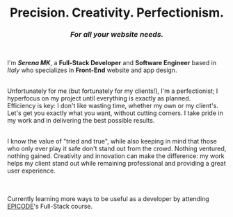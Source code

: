 <h1 align="center" style="border-bottom: none">Precision. Creativity. Perfectionism.</1>
<h3 align="center"><i>For all your website needs.</i></h3>
<br>

I'm <strong><i>Serena MK</i></strong>, a <b>Full-Stack Developer</b> and <b>Software Engineer</b> based in <i>Italy</i> who specializes in <b>Front-End</b> website and app design.
<br><br>

Unfortunately for me (but fortunately for my clients!), I'm a perfectionist; I hyperfocus on my project until everything is exactly as planned.
<br>
Efficiency is key: I don't like wasting time, whether my own or my client's. Let's get you exactly what you want, without cutting corners. I take pride in my work and in delivering the best possible results.
<br><br>

I know the value of "tried and true", while also keeping in mind that those who only ever play it safe don't stand out from the crowd. Nothing ventured, nothing gained. Creativity and innovation can make the difference: my work helps my client stand out while remaining professional and providing a great user experience.


<br><br>
Currently learning more ways to be useful as a developer by attending <a href="https://epicode.com/en/we-are-epicode/">EPICODE</a>'s Full-Stack course.





<!--
**SerenaMK/SerenaMK** is a ✨ _special_ ✨ repository because its `README.md` (this file) appears on your GitHub profile.

Here are some ideas to get you started:

- 🔭 I’m currently working on ...
- 🌱 I’m currently learning ...
- 👯 I’m looking to collaborate on ...
- 🤔 I’m looking for help with ...
- 💬 Ask me about ...
- 📫 How to reach me: ...
- 😄 Pronouns: ...
- ⚡ Fun fact: ...
-->
